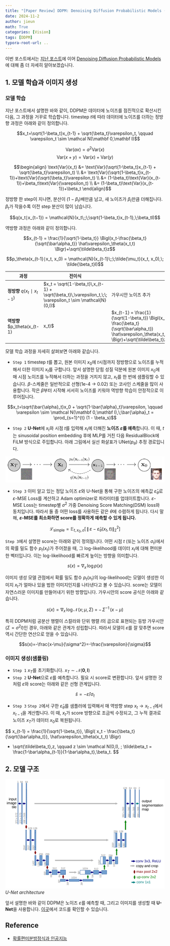 ```yaml
---
title: "[Paper Review] DDPM: Denoising Diffusion Probabilistic Models (2)"
date: 2024-11-2
author: jieun
math: True
categories: [Vision]
tags: [DDPM]
typora-root-url: ..
---
```


이번 포스트에서는 [지난 포스트](https://jieun121070.github.io/posts/DDPM/)에 이어 [Denoising Diffusion Probabilistic Models](https://arxiv.org/pdf/2006.11239)에 대해 좀 더 자세히 알아보겠습니다.

## 1. 모델 학습과 이미지 생성

### 모델 학습

지난 포스트에서 설명한 바와 같이, DDPM은 데이터에 노이즈를 점진적으로 확산시킨 다음, 그 과정을 거꾸로 학습합니다. timestep $t$에 따라 데이터에 노이즈를 더하는 정방향 과정은 아래와 같이 정의합니다. 

$$x_t=\sqrt{1-\beta_t}x_{t-1} + \sqrt{\beta_t}\varepsilon_t,
\qquad \varepsilon_t \sim \mathcal N(\mathbf 0,\mathbf I)$$

$$\text{Var}(ax) = a^2\text{Var}(x)$$
$$\text{Var}(x+y) = \text{Var}(x)+\text{Var}(y)$$

$$\begin{align}
\text{Var}(x_t) &= \text{Var}(\sqrt{1-\beta_t}x_{t-1} + \sqrt{\beta_t}\varepsilon_t) \\
&= \text{Var}(\sqrt{1-\beta_t}x_{t-1})+\text{Var}(\sqrt{\beta_t}\varepsilon_t) \\
&= (1-\beta_t)\text{Var}(x_{t-1})+\beta_t\text{Var}(\varepsilon_t) \\
&= (1-\beta_t)\text{Var}(x_{t-1})+\beta_t
\end{align}$$

정방향 한 step이 지나면, 분산이 $(1-\beta_t)$배만큼 남고, 새 노이즈가 $\beta_t$만큼 더해집니다. $\beta_t$가 작을수록 이전 step 분산이 많이 남습니다.

$$q(x_t⁣∣⁣x_{t−1}) = \mathcal{N}(x_t\;;\;\sqrt{1-\beta_t}x_{t-1},\;\beta_tI)$$

역방향 과정은 아래와 같이 정의합니다.

$$x_{t-1} = \frac{1}{\sqrt{1-\beta_t}} \Bigl(x_t-\frac{\beta_t}{\sqrt{\bar\alpha_t}} \hat\varepsilon_\theta(x_t,t) \Bigr)+\sqrt{\tilde\beta_t}z$$

$$p_\theta(x_{t-1}⁣∣⁣x_t, x_0) = \mathcal{N}(x_{t-1}\;;\;\tilde{\mu_t}(x_t, x_0),\; \tilde{\beta_t}I)$$

| 과정                                 | 전이식                                                       |                      |
| ------------------------------------ | ------------------------------------------------------------ | -------------------- |
| **정방향** $q(x_t⁣ ∣⁣ x_{t−1})$        | $x_t = \sqrt{1-\beta_t}\,x_{t-1} + \sqrt{\beta_t}\,\varepsilon_t,\;\; \varepsilon_t \sim \mathcal{N}(0,I)$ | 가우시안 노이즈 추가 |
| **역방향** $p_\theta(x_{t-1} | x_t)$ | $x_{t-1} = \frac{1}{\sqrt{1-\beta_t}} \Bigl(x_t-\frac{\beta_t}{\sqrt{\bar\alpha_t}} \hat\varepsilon_\theta(x_t,t) \Bigr)+\sqrt{\tilde\beta_t}z$ | 가우시안 노이즈 제거 |

모델 학습 과정을 자세히 살펴보면 아래와 같습니다.

- `Step 1` timestep $t$를 뽑고, 원본 이미지 $x_0$에 $t$시점까지 정방향으로 노이즈를 누적해서 더한 이미지 $x_t$를 구합니다. 앞서 설명한 닫힘 성질 덕분에 원본 이미지 $x_0$에 매 시점 노이즈를 누적해서 더하는 과정을 거치지 않고,  $x_t$를 한 번에 샘플링할 수 있습니다. $\beta$-스케줄은 일반적으로 선형(1e-4 → 0.02) 또는 코사인 스케줄을 많이 사용합니다. 작은 $\beta$부터 시작해 서서히 노이즈를 키워야 역방향 학습이 안정적으로 이루어집니다.

$$x_t=\sqrt{\bar{\alpha}_t}x_0 + \sqrt{1-\bar{\alpha}_t}\varepsilon,
\qquad \varepsilon \sim \mathcal N(\mathbf 0,\mathbf I),\;\bar{\alpha}_t = \prod_{s=1}^{t} (1 - \beta_s)$$

- `Step 2` **U-Net**에 $x_t$와 시점 $t$를 입력해 $x_t$에 더해진 **노이즈 $\varepsilon$를 예측**합니다. 이 때, $t$는 sinusoidal position embedding 후에 MLP를 거친 다음 ResidualBlock에 FiLM 방식으로 주입합니다. 아래 그림에서 실선 화살표가 UNet($p_\theta$) 추정 경로입니다.

![](/assets/img/diffusion/ddpm.png)

- `Step 3` 이미 알고 있는 정답 노이즈 $\varepsilon$와 U-Net을 통해 구한 노이즈의 예측값 $\hat\varepsilon_\theta$로 $\varepsilon$-MSE Loss를 계산하고 Adam optimizer로 파라미터를 업데이트합니다. $\varepsilon$-MSE Loss는 timestep별 $\sigma^2$ 가중 Denoising Score Matching(DSM) loss와 동치입니다. 따라서 둘 중 어떤 loss를 사용하든 같은 $\theta$에 수렴하게 됩니다. 다시 말해, **$\varepsilon$-MSE를 최소화하면 score를 정확하게 예측할 수 있게 됩니다.**

$$\mathcal L_{\text{simple}}   = \mathbb E_{t,\,x_0,\,\varepsilon}     \bigl[        \,\bigl\|\,           \varepsilon -           \hat\varepsilon_{\theta}(x_t,\,t)        \bigr\|_2^2     \bigr]$$

`Step 3`에서 설명한 score는 아래와 같이 정의됩니다. 어떤 시점 $t$ (또는 노이즈 $\sigma_t$)에서의 확률 밀도 함수 $p_t(x_t)$가 주어졌을 때, 그 log-likelihood를 데이터 $x_t$에 대해 편미분한 벡터입니다. 이는 log-likelihood를 빠르게 높이는 방향을 의미합니다.

$$s(x)=\nabla_{x}\,\log p(x)$$

이미지 생성 모델 관점에서 확률 밀도 함수 $p_t(x_t)$의 log-likelihood는 모델이 생성한 이미지 $x_t$가 얼마나 있을 법한 이미지인지를 나타낸다고 볼 수 있습니다. score는 모델이 자연스러운 이미지를 만들어내기 위한 방향입니다. 가우시안의 score 공식은 아래와 같습니다.

$$s(x)=\nabla_{x}\,\log \mathcal N\!\bigl(x;\,\mu,\Sigma\bigr)
   \;=\;
   -\,\Sigma^{-1}\,\bigl(x-\mu\bigr)$$

특히 DDPM처럼 공분산 행렬이 스칼라와 단위 행렬 $I$의 곱으로 표현되는 등방 가우시안($\Sigma=\sigma^2I$)인 경우, 아래와 같은 관계가 성립합니다. 따라서 모델이 $\varepsilon$를 잘 맞추면 score 역시 간단한 연산으로 얻을 수 있습니다.

$$s(x)=-\frac{x-\mu}{\sigma^2}=-\frac{\varepsilon}{\sigma}$$

### 이미지 생성(샘플링)

- `Step 1` $x_T$를 초기화합니다. $x_T \sim \mathcal N(\mathbf 0,\mathbf I)$
- `Step 2` **U-Net**으로 $\varepsilon$를 예측합니다. 필요 시 score로 변환합니다. 앞서 설명한 것처럼 $\varepsilon$와 score는 아래와 같은 선형 관계입니다.

$$\hat{s}=−\hat{\varepsilon}/\sigma_{t}$$

- `Step 3` `Step 2`에서 구한 $\hat\varepsilon_\theta$를 샘플러에 입력해서 매 역방향 step $x_t \rightarrow x_{t-1}$에서 $x_{t-1}$을 계산합니다. 이 때, $x_t$가 score 방향으로 조금씩 수정되고, 그 누적 결과로 노이즈 $x_T$가 데이터 $x_0$로 복원됩니다. 

$$
x_{t-1} =
\frac{1}{\sqrt{1-\beta_t}}\,
\Bigl(
    x_t - \frac{\beta_t}{\sqrt{\bar\alpha_t}}\,
    \hat\varepsilon_\theta(x_t,\,t)
\Bigr)
+ \sqrt{\tilde\beta_t}\,z,
\qquad
z \sim \mathcal N(0,I),
\;
\tilde\beta_t =
\frac{1-\bar\alpha_{t-1}}{1-\bar\alpha_t}\,\beta_t.
$$

## 2. 모델 구조

![](/assets/img/diffusion/unet.png)
_U-Net architecture_

앞서 설명한 바와 같이 DDPM은 노이즈 $\varepsilon$를 예측할 때, 그리고 이미지를 생성할 때 **U-Net**을 사용합니다. [이곳](https://nn.labml.ai/diffusion/ddpm/unet.html)에서 코드를 확인할 수 있습니다. 

## Reference

- [확률편미분방정식과 인공지능](https://horizon.kias.re.kr/25133/)
